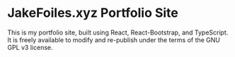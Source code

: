 # JakeFoiles.xyz Portfolio Site

This is my portfolio site, built using React, React-Bootstrap, and TypeScript. It is freely available to modify and re-publish under the terms of the GNU GPL v3 license.